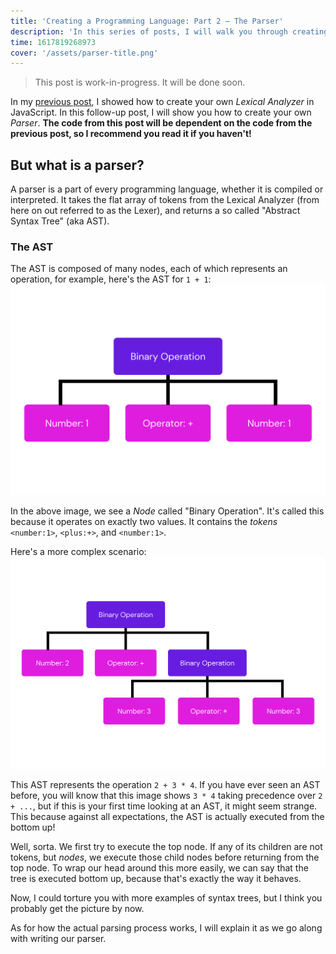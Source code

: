 ```yaml
---
title: 'Creating a Programming Language: Part 2 – The Parser'
description: 'In this series of posts, I will walk you through creating your own programming language using JavaScript.'
time: 1617819268973
cover: '/assets/parser-title.png'
---
```


> This post is work-in-progress. It will be done soon.

In my [previous post](/blog/creating-an-interpreter-part-1-lexer), I showed how to create your own *Lexical Analyzer* in JavaScript. In this follow-up post, I will show you how to create your own *Parser*. **The code from this post will be dependent on the code from the previous post, so I recommend you read it if you haven't!**

## But what is a parser?
A parser is a part of every programming language, whether it is compiled or interpreted. It takes the flat array of tokens from the Lexical Analyzer (from here on out referred to as the Lexer), and returns a so called "Abstract Syntax Tree" (aka AST).

### The AST
The AST is composed of many nodes, each of which represents an operation, for example, here's the AST for `1 + 1`:
![AST for `1 + 1`](/assets/ast-1.png)

In the above image, we see a *Node* called "Binary Operation". It's called this because it operates on exactly two values. It contains the *tokens* `<number:1>`, `<plus:+>`, and `<number:1>`.

Here's a more complex scenario:
![AST for `2 + 3 * 4`](/assets/ast-2.png)

This AST represents the operation `2 + 3 * 4`. If you have ever seen an AST before, you will know that this image shows `3 * 4` taking precedence over `2 + ...`, but if this is your first time looking at an AST, it might seem strange. This because against all expectations, the AST is actually executed from the bottom up!

Well, sorta. We first try to execute the top node. If any of its children are not tokens, but *nodes*, we execute those child nodes before returning from the top node. To wrap our head around this more easily, we can say that the tree is executed bottom up, because that's exactly the way it behaves.

Now, I could torture you with more examples of syntax trees, but I think you probably get the picture by now.

As for how the actual parsing process works, I will explain it as we go along with writing our parser.